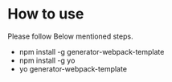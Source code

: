 # How to use

Please follow Below mentioned steps.

- npm install -g generator-webpack-template
- npm install -g yo
- yo generator-webpack-template
